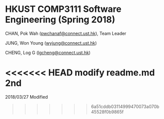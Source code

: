 # HKUST COMP3111 Software Engineering (Spring 2018)

CHAN, Pok Wah	(pwchanaf@connect.ust.hk), Team Leader

JUNG, Won Young	(wyjung@connect.ust.hk)

CHENG, Log G	(lgcheng@connect.ust.hk)

<<<<<<< HEAD
modify readme.md 2nd
=======
2018/03/27 Modified
>>>>>>> 6a51cddb03114999470073a070b45528f0b9865f
